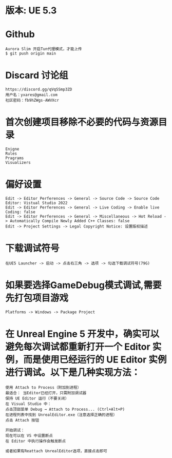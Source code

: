 # 版本: UE 5.3

# Github
```
Aurora Slim 开启Tun代理模式，才能上传
$ git push origin main
```

# Discard 讨论组
```
https://discord.gg/qVqSSmp3ZD
用户名：yxares@gmail.com
社区密码：fb9hZWgs-AWVXcr
```

# 首次创建项目移除不必要的代码与资源目录
```
Enigne
Rules
Pragrams
Visualizers
```

# 偏好设置
```
Edit -> Editor Perferences -> General -> Source Code -> Source Code Editor: Vistual Studio 2022
Edit -> Editor Perferences -> General -> Live Coding -> Enable live Coding: false
Edit -> Editor Perferences -> General -> Miscellaneous -> Hot Reload -> Automatically Compile Newly Added C++ Classes: false
Edit -> Project Settings -> Legal Copyright Notice: 设置版权描述
```

# 下载调试符号
```
在UE5 Launcher -> 启动 -> 点击右三角 -> 选项 -> 勾选下载调试符号(79G)
```

# 如果要选择GameDebug模式调试,需要先打包项目游戏
```
Platforms -> Windows -> Package Project
```

# 在 Unreal Engine 5 开发中，确实可以避免每次调试都重新打开一个 Editor 实例，而是使用已经运行的 UE Editor 实例进行调试。以下是几种实现方法：
```
使用 Attach to Process（附加到进程）
最适合： 当Editor已经打开，只需附加调试器
保持 UE Editor 运行（不要关闭）
在 Visual Studio 中：
点击顶部菜单 Debug → Attach to Process... (Ctrl+Alt+P)
在进程列表中找到 UnrealEditor.exe（注意选择正确的进程）
点击 Attach 按钮

开始调试：
现在可以在 VS 中设置断点
在 Editor 中执行操作会触发断点

或者如果有Reattach UnrealEditor选项，直接点击即可
```